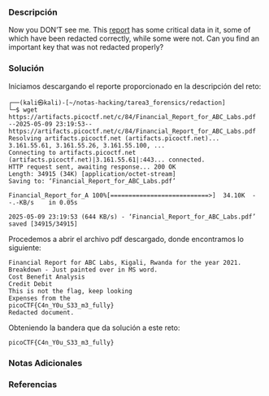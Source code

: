 ### Descripción
Now you DON’T see me. 
This [report](https://artifacts.picoctf.net/c/84/Financial_Report_for_ABC_Labs.pdf) has some critical data in it, some of which have been redacted correctly, while some were not. Can you find an important key that was not redacted properly?
### Solución
Iniciamos descargando el reporte proporcionado en la descripción del reto:

```shell
┌──(kali㉿kali)-[~/notas-hacking/tarea3_forensics/redaction]
└─$ wget https://artifacts.picoctf.net/c/84/Financial_Report_for_ABC_Labs.pdf
--2025-05-09 23:19:53--  https://artifacts.picoctf.net/c/84/Financial_Report_for_ABC_Labs.pdf
Resolving artifacts.picoctf.net (artifacts.picoctf.net)... 3.161.55.61, 3.161.55.26, 3.161.55.100, ...
Connecting to artifacts.picoctf.net (artifacts.picoctf.net)|3.161.55.61|:443... connected.
HTTP request sent, awaiting response... 200 OK
Length: 34915 (34K) [application/octet-stream]
Saving to: ‘Financial_Report_for_ABC_Labs.pdf’

Financial_Report_for_A 100%[===========================>]  34.10K  --.-KB/s    in 0.05s   

2025-05-09 23:19:53 (644 KB/s) - ‘Financial_Report_for_ABC_Labs.pdf’ saved [34915/34915]
```

Procedemos a abrir el archivo pdf descargado, donde encontramos lo siguiente:

```
Financial Report for ABC Labs, Kigali, Rwanda for the year 2021.
Breakdown - Just painted over in MS word.
Cost Benefit Analysis
Credit Debit
This is not the flag, keep looking
Expenses from the
picoCTF{C4n_Y0u_S33_m3_fully}
Redacted document.
```

Obteniendo la bandera que da solución a este reto:

```
picoCTF{C4n_Y0u_S33_m3_fully}
```
### Notas Adicionales

### Referencias